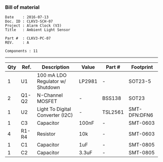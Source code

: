 ### Bill of material ###

```
Date    : 2016-07-13
Doc. ID : CLKV3-SCH-07
Project : Alarm Clock (V3)
Title   : Ambient Light Sensor

Part #  : CLKV3-PC-07
REV.    : A

Components : 11
```

------------------------------------------------------------------------------------------------------------------------


| Qty | Ref.  | Description                      | Value  | Part #  | Footprint    |
|-----|-------|----------------------------------|--------|---------|--------------|
| 1   | U1    | 100 mA LDO Regulator w/ Shutdown | LP2981 | -       | SOT23-5      |
| 2   | Q1-Q2 | N-Channel MOSFET                 | -      | BSS138  | SOT23        |
| 1   | U2    | Light To Digital Converter (I2C) | -      | TSL2561 | SMT-DFN:DFN6 |
| 1   | C3    | Capacitor                        | 100nF  | -       | SMT-0603     |
| 4   | R1-R4 | Resistor                         | 10k    | -       | SMT-0603     |
| 1   | C1    | Capacitor                        | 1uF    | -       | SMT-0805     |
| 1   | C2    | Capacitor                        | 3.3uF  | -       | SMT-0805     |
